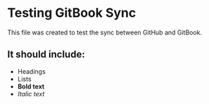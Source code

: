 # Testing GitBook Sync

This file was created to test the sync between GitHub and GitBook.

## It should include:

- Headings
- Lists
- **Bold text**
- *Italic text*

